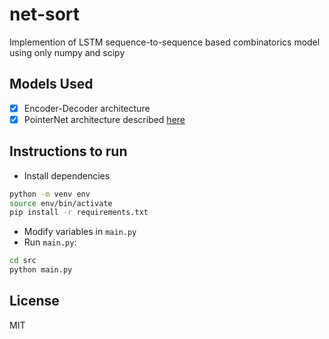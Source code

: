 # net-sort

Implemention of LSTM sequence-to-sequence based combinatorics model using only numpy and scipy

## Models Used
- [X] Encoder-Decoder architecture
- [X] PointerNet architecture described [here](https://arxiv.org/pdf/1506.03134.pdf)

## Instructions to run

- Install dependencies
```bash
python -m venv env
source env/bin/activate
pip install -r requirements.txt
```

- Modify variables in `main.py`
- Run `main.py`:
```bash
cd src
python main.py
```

## License
MIT
